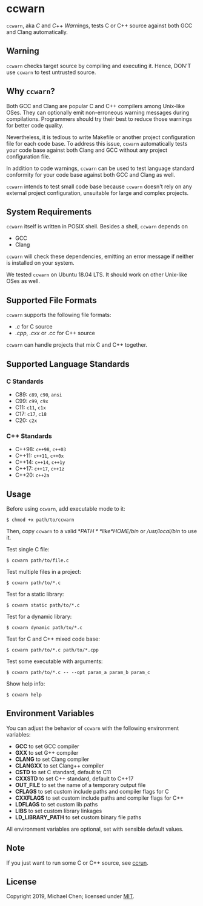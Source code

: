 # ccwarn

`ccwarn`, aka *C* and *C*++ *Warn*ings, tests C or C++ source against both GCC and Clang automatically.

## Warning

`ccwarn` checks target source by compiling and executing it. Hence, DON'T use `ccwarn` to test untrusted source.

## Why `ccwarn`?

Both GCC and Clang are popular C and C++ compilers among Unix-like OSes. They can optionally emit non-erroneous warning messages during compilations. Programmers should try their best to reduce those warnings for better code quality.

Nevertheless, it is tedious to write Makefile or another project configuration file for each code base. To address this issue, `ccwarn` automatically tests your code base against both Clang and GCC without any project configuration file.

In addition to code warnings, `ccwarn` can be used to test language standard conformity for your code base against both GCC and Clang as well.

`ccwarn` intends to test small code base because `ccwarn` doesn't rely on any external project configuration, unsuitable for large and complex projects.

## System Requirements

`ccwarn` itself is written in POSIX shell. Besides a shell, `ccwarn` depends on

* GCC
* Clang

`ccwarn` will check these dependencies, emitting an error message if neither is installed on your system.

We tested `ccwarn` on Ubuntu 18.04 LTS. It should work on other Unix-like OSes as well.

## Supported File Formats

`ccwarn` supports the following file formats:

* *.c* for C source
* *.cpp*, *.cxx* or *.cc* for C++ source

`ccwarn` can handle projects that mix C and C++ together.

## Supported Language Standards

### C Standards

* C89: `c89`, `c90`, `ansi`
* C99: `c99`, `c9x`
* C11: `c11`, `c1x`
* C17: `c17`, `c18`
* C20: `c2x`

### C++ Standards

* C++98: `c++98`, `c++03`
* C++11: `c++11`, `c++0x`
* C++14: `c++14`, `c++1y`
* C++17: `c++17`, `c++1z`
* C++20: `c++2a`

## Usage

Before using `ccwarn`, add executable mode to it:

```
$ chmod +x path/to/ccwarn
```

Then, copy `ccwarn` to a valid **$PATH** like *$HOME/bin* or */usr/local/bin* to use it.

Test single C file:

```
$ ccwarn path/to/file.c
```

Test multiple files in a project:

```
$ ccwarn path/to/*.c
```

Test for a static library:

```
$ ccwarn static path/to/*.c
```

Test for a dynamic library:

```
$ ccwarn dynamic path/to/*.c
```

Test for C and C++ mixed code base:

```
$ ccwarn path/to/*.c path/to/*.cpp
```

Test some executable with arguments:

```
$ ccwarn path/to/*.c -- --opt param_a param_b param_c
```

Show help info:

```
$ ccwarn help
```

## Environment Variables

You can adjust the behavior of `ccwarn` with the following environment variables:

* **GCC** to set GCC compiler
* **GXX** to set G++ compiler
* **CLANG** to set Clang compiler
* **CLANGXX** to set Clang++ compiler
* **CSTD** to set C standard, default to C11
* **CXXSTD** to set C++ standard, default to C++17
* **OUT_FILE** to set the name of a temporary output file
* **CFLAGS** to set custom include paths and compiler flags for C
* **CXXFLAGS** to set custom include paths and compiler flags for C++
* **LDFLAGS** to set custom lib paths
* **LIBS** to set custom library linkages
* **LD_LIBRARY_PATH** to set custom binary file paths

All environment variables are optional, set with sensible default values.

## Note

If you just want to run some C or C++ source, see [ccrun](https://github.com/cwchentw/ccrun).

## License

Copyright 2019, Michael Chen; licensed under [MIT](https://opensource.org/licenses/MIT).
